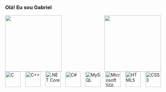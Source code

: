 ### Olá! Eu sou Gabriel

<div style="display: flex; justify-content: space-between;">
  <img height="183em" src="https://github-readme-stats.vercel.app/api?username=roberttiss&show_icons=true&theme=dracula&include_all_commits=true&count_private=true"/>
  <img height="183em" src="https://github-readme-stats.vercel.app/api/top-langs/?username=roberttiss&layout=compact&langs_count=7&theme=dracula"/>
</div>


<div style="display: flex; justify-content: space-between;">
  <img src="https://cdn.jsdelivr.net/gh/devicons/devicon/icons/c/c-plain.svg" width="50" height="50" alt="C">
  <img src="https://cdn.jsdelivr.net/gh/devicons/devicon/icons/cplusplus/cplusplus-plain.svg" width="50" height="50" alt="C++">
  <img src="https://cdn.jsdelivr.net/gh/devicons/devicon/icons/dotnetcore/dotnetcore-original.svg" width="50" height="50" alt=".NET Core">
  <img src="https://cdn.jsdelivr.net/gh/devicons/devicon/icons/csharp/csharp-plain.svg" width="50" height="50" alt="C#">
  <img src="https://cdn.jsdelivr.net/gh/devicons/devicon/icons/mysql/mysql-original-wordmark.svg" width="50" height="50" alt="MySQL">
  <img src="https://cdn.jsdelivr.net/gh/devicons/devicon/icons/microsoftsqlserver/microsoftsqlserver-plain-wordmark.svg" width="50" height="50" alt="Microsoft SQL Server">
  <img src="https://cdn.jsdelivr.net/gh/devicons/devicon/icons/html5/html5-plain-wordmark.svg" width="50" height="50" alt="HTML5">
  <img src="https://cdn.jsdelivr.net/gh/devicons/devicon/icons/css3/css3-plain-wordmark.svg" width="50" height="50" alt="CSS3">
</div>

